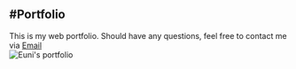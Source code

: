 #Portfolio
---
This is my web portfolio. 
Should have any questions, feel free to contact me via [Email](soleeyaa@gmail.com) <br />
![Euni's portfolio](User/portfolio/img/portfolio.png)
